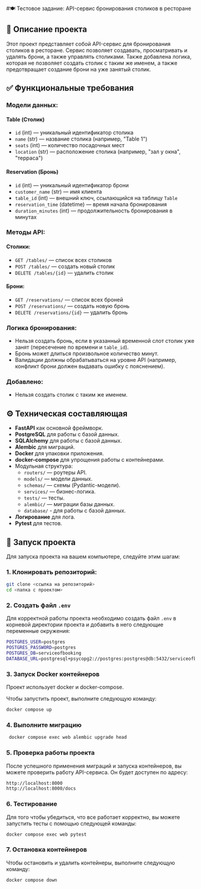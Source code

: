 #🍽️ Тестовое задание: API-сервис бронирования столиков в ресторане

## 📌 Описание проекта

Этот проект представляет собой API-сервис для бронирования столиков в ресторане. Сервис позволяет создавать, просматривать и удалять брони, а также управлять столиками. Также добавлена логика, которая не позволяет создать столик с таким же именем, а также предотвращает создание брони на уже занятый столик.

## ✅ Функциональные требования

### Модели данных:

#### **Table (Столик)**
- `id` (int) — уникальный идентификатор столика
- `name` (str) — название столика (например, "Table 1")
- `seats` (int) — количество посадочных мест
- `location` (str) — расположение столика (например, "зал у окна", "терраса")

#### **Reservation (Бронь)**
- `id` (int) — уникальный идентификатор брони
- `customer_name` (str) — имя клиента
- `table_id` (int) — внешний ключ, ссылающийся на таблицу `Table`
- `reservation_time` (datetime) — время начала бронирования
- `duration_minutes` (int) — продолжительность бронирования в минутах

### Методы API:

#### **Столики:**
- `GET /tables/` — список всех столиков
- `POST /tables/` — создать новый столик
- `DELETE /tables/{id}` — удалить столик

#### **Брони:**
- `GET /reservations/` — список всех броней
- `POST /reservations/` — создать новую бронь
- `DELETE /reservations/{id}` — удалить бронь

### Логика бронирования:
- Нельзя создать бронь, если в указанный временной слот столик уже занят (пересечение по времени и `table_id`).
- Бронь может длиться произвольное количество минут.
- Валидации должны обрабатываться на уровне API (например, конфликт брони должен выдавать ошибку с пояснением).

### Добавлено:
- Нельзя создать столик с таким же именем.

## ⚙️ Техническая составляющая

- **FastAPI** как основной фреймворк.
- **PostgreSQL** для работы с базой данных.
- **SQLAlchemy** для работы с базой данных.
- **Alembic** для миграций.
- **Docker** для упаковки приложения.
- **docker-compose** для упрощения работы с контейнерами.
- Модульная структура:
  - `routers/` — роутеры API.
  - `models/` — модели данных.
  - `schemas/` — схемы (Pydantic-модели).
  - `services/` — бизнес-логика.
  - `tests/` — тесты.
  - `alembic/` — миграции базы данных.
  - `database/` - для работы с базой данных.
- **Логирование** для лога.
- **Pytest** для тестов.


## 📑 Запуск проекта

Для запуска проекта на вашем компьютере, следуйте этим шагам:


### 1. Клонировать репозиторий:

```bash
git clone <ссылка на репозиторий>
cd <папка с проектом>
```

### 2. Создать файл `.env`
Для корректной работы проекта необходимо создать файл `.env` в корневой директории проекта и добавить в него следующие переменные окружения:

```bash
POSTGRES_USER=postgres
POSTGRES_PASSWORD=postgres
POSTGRES_DB=serviceofbooking
DATABASE_URL=postgresql+psycopg2://postgres:postgres@db:5432/serviceofbooking
```

### 3. Запуск Docker контейнеров
Проект использует docker и docker-compose.

Чтобы запустить проект, выполните следующую команду:

```bash
docker compose up
```

### 4. Выполните миграцию

```bash
 docker compose exec web alembic upgrade head
```

### 5. Проверка работы проекта
После успешного применения миграций и запуска контейнеров, вы можете проверить работу API-сервиса. Он будет доступен по адресу:

```bash
http://localhost:8000
http://localhost:8000/docs
```

### 6. Тестирование
Для того чтобы убедиться, что все работает корректно, вы можете запустить тесты с помощью следующей команды:

```bash
docker compose exec web pytest
```

### 7. Остановка контейнеров
Чтобы остановить и удалить контейнеры, выполните следующую команду:

```bash
docker compose down
```